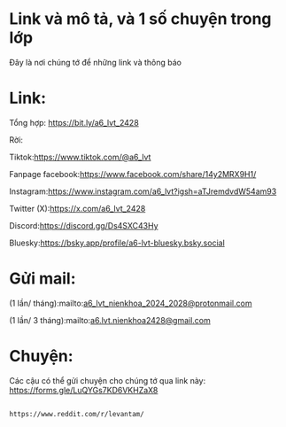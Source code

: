 # Link và mô tả, và 1 số chuyện trong lớp

Đây là nơi chúng tớ để những link và thông báo

# Link:

Tổng hợp: https://bit.ly/a6_lvt_2428

Rời:

Tiktok:https://www.tiktok.com/@a6_lvt

Fanpage facebook:https://www.facebook.com/share/14y2MRX9H1/

Instagram:https://www.instagram.com/a6_lvt?igsh=aTJremdvdW54am93

Twitter (X):https://x.com/a6_lvt_2428

Discord:https://discord.gg/Ds4SXC43Hy

Bluesky:https://bsky.app/profile/a6-lvt-bluesky.bsky.social

# Gửi mail:

(1 lần/ tháng):mailto:a6_lvt_nienkhoa_2024_2028@protonmail.com

(1 lần/ 3 tháng):mailto:a6.lvt.nienkhoa2428@gmail.com

# Chuyện:

Các cậu có thể gửi chuyện cho chúng tớ qua link này: https://forms.gle/LuQYGs7KD6VKHZaX8

                                                    https://www.reddit.com/r/levantam/
